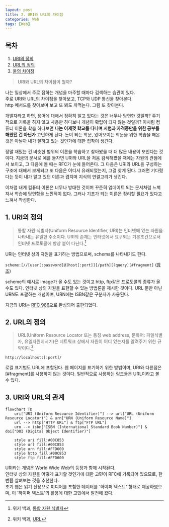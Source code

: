 ```yaml
---
layout: post
title: 2. URI와 URL의 차이점
categories: Web
tags: [Web]
---
```

## 목차

1. [URI의 정의](#1-uri의-정의)
2. [URL의 정의](#2-url의-정의)
3. [둘의 차이점](#3-uri와-url의-차이점)


> URI와 URL의 차이점이 뭘까?

나는 일상에서 주로 접하는 개념을 마주할 때마다 검색하는 습관이 있다.  
주로 URI와 URL의 차이점을 찾아보고, TCP와 UDP 통신을 찾아본다.  
http 메서드를 찾아보며 보고 또 봐도 까먹는다. 그럼 또 찾아본다.  

개발자라고 하면, 용어에 대해서 정확히 알고 있다는 것은 너무나 당연한 것일까? 주기적으로 기록을 하지 않고 사용만 하다보니 개념이 확립이 되지 않는 것일까?
이처럼 컴퓨터 이론을 학습 하다보면 **나는 이제껏 학교를 다니며 시험과 자격증만을 위한 공부를 해왔던 건 아닌가** 고민하게 된다. 돈이 되는 학문, 있어보이는 학문을 위한 학습을 해온 것은 아닐까 내가 잘하고 있는 것인가에 대한 집착이 생긴다.

정말 재밌는 건 비슷한 범위의 이론을 학습하고 찾아봤을 때 더 많은 내용이 보인다는 것이다. 지금의 문서로 예를 들자면 URI와 URL을 처음 검색해봤을 때에는 자원의 관점에서 보이고, 그 다음에 볼 때는 RFC가 눈에 들어온다. 그 다음은 URI와 URL을 구성하는 구조에 대해서 보게되고 또 다음은 어디서 유래되었는지, 그걸 찾게 된다. 그러면 기다렸다는 듯이 내가 알고 있던 이론과 겹치며 지식의 연결고리가 생긴다.

이처럼 내게 컴퓨터 이론은 너무나 방대한 것이며 꾸준히 업데이트 되는 문서처럼 느껴져서 학습에 당연함을 느낀적이 없다. 그러나 기초가 되는 이론은 정리할 필요가 있다고 느껴서 작성한다.

## 1. URI의 정의

> 통합 자원 식별자(Uniform Resource Identifier, URI)는 인터넷에 있는 자원을 나타내는 유일한 주소이다. URI의 존재는 인터넷에서 요구되는 기본조건으로서 인터넷 프로토콜에 항상 붙어 다닌다.[^1]

URI는 인터넷 상의 자원을 표기하는 방법으로써, schema를 나타내기도 한다.

`scheme:[//[user[:password]@]host[:port]][/path][?query][#fragment]` ([참조](https://developer.mozilla.org/ko/docs/Glossary/URI))

scheme의 예시로 image가 올 수도 있는 것이고 http, ftp같은 프로토콜의 종류가 올 수도 있다. 인터넷 상의 자원을 표현할 수 있는 방법론을 제시한 것이다. URL 뿐만 아닌 URN도 포괄하는 개념이며, URN에는 ISBN같은 구분자가 사용된다.

지금의 URI는 [RFC 986](https://datatracker.ietf.org/doc/html/rfc3986)으로 완성되어 출판되었다.

## 2. URL의 정의

> URL(Uniform Resource Locator 또는 통칭 web address, 문화어: 파일식별자, 유일자원지시기)은 네트워크 상에서 자원이 어디 있는지를 알려주기 위한 규약이다.[^2]

`http://localhost:[:port]/`

로컬 표기법도 URL에 포함된다. 웹 페이지를 표기하기 위한 방법이며, URI와 다른점은 [#fragment]를 사용하지 않는 것이다. 일반적으로 사용하는 링크들은 URL이라고 볼 수 있다.

## 3. URI와 URL의 관계
```mermaid
flowchart TD
    uri["URI (Uniform Resource Identifier)"] --> url["URL (Uniform Resource Locator)"] & urn["URN (Uniform Resource Name)"]
    url --> http["HTTP URL"] & ftp["FTP URL"]
    urn --> isbn["ISBN (International Standard Book Number)"] & doi["DOI (Digital Object Identifier)"]

    style uri fill:#00C853
    style url fill:#00C853
    style urn fill:#FFD600
    style http fill:#00C853
    style ftp fill:#FFD600
```
URI라는 개념은 World Wide Web의 등장과 함께 시작된다.  
인터넷 상의 자원을 어떻게 표기할 것인가에 대한 고민이 RFC에 기록되어 있으므로, 한 번쯤 살펴보는 것을 추천한다.  
초기 웹은 읽기 전용으로 미디어를 포함한 데이터를 '하이퍼 텍스트' 형태로 제공하였으며, 이 '하이퍼 텍스트'의 활용에 대한 고민에서 발전해 왔다.


[^1]: 위키 백과, [통합 자원 식별자](https://ko.wikipedia.org/wiki/%ED%86%B5%ED%95%A9_%EC%9E%90%EC%9B%90_%EC%8B%9D%EB%B3%84%EC%9E%90)
[^2]: 위키 백과, [URL](https://ko.wikipedia.org/wiki/URL)